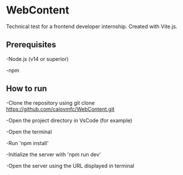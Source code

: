 # WebContent
Technical test for a frontend developer internship. Created with Vite.js.

## Prerequisites
-Node.js (v14 or superior)

-npm

## How to run
-Clone the repository using git clone https://github.com/caiovmfc/WebContent.git

-Open the project directory in VsCode (for example)

-Open the terminal

-Run 'npm install'

-Initialize the server with 'npm run dev'

-Open the server using the URL displayed in terminal
